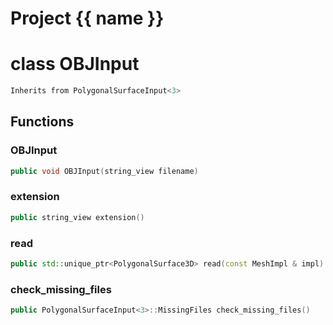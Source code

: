 <script setup>
import {useRoute} from 'vitepress'
const {path} = useRoute()
const tokens = path.split('/')
const words = tokens[2].split('-');
for (let i = 0; i < words.length; i++) {
    words[i] = words[i].charAt(0).toUpperCase() + words[i].slice(1);
    words[i] = words[i].replace('geode', 'Geode')
}
const name = words.join('-');
</script>
# Project {{ name }}

# class OBJInput


```cpp
Inherits from PolygonalSurfaceInput<3>
```



## Functions

### OBJInput

```cpp
public void OBJInput(string_view filename)
```


### extension

```cpp
public string_view extension()
```


### read

```cpp
public std::unique_ptr<PolygonalSurface3D> read(const MeshImpl & impl)
```


### check_missing_files

```cpp
public PolygonalSurfaceInput<3>::MissingFiles check_missing_files()
```




